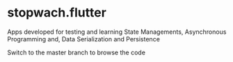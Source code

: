 # stopwach.flutter

Apps developed for testing and learning State Managements, Asynchronous Programming and, Data Serialization and Persistence

Switch to the master branch to browse the code
